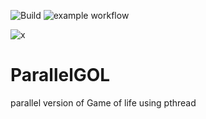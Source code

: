 ![Build](https://github.com/TDoGoodT/ParallelGOL/actions/workflow/main.yml/badge.svg)
![example workflow](https://github.com/github/docs/actions/workflows/main.yml/badge.svg)

![x](https://github.com/TDoGoodT/ParallelGOL/actions/workflows/c-cpp.yml)

# ParallelGOL
parallel version of Game of life
using pthread
